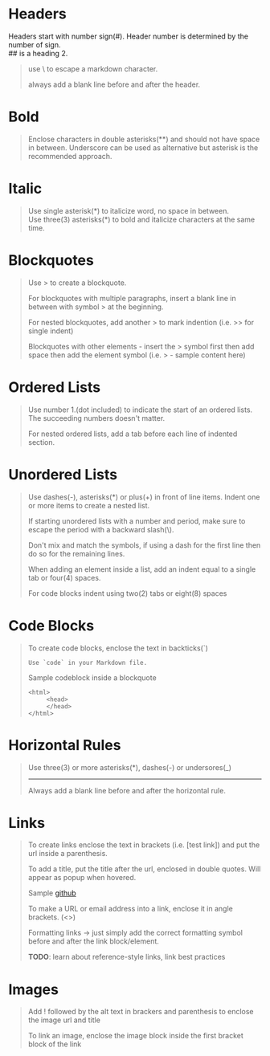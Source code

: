 
# Headers  

Headers start with number sign(#). Header number is determined by the number of sign.  
\#\# is a heading 2.  

> use \\ to escape a markdown character.  
>
> always add a blank line before and after the header.


# Bold  

> Enclose characters in double asterisks(\*\*) and should not have space in between. Underscore can be used as alternative but asterisk is the recommended approach.  


# Italic  

> Use single asterisk(\*) to italicize word, no space in between.  
> Use three(3) asterisks(\*) to bold and italicize characters at the same time.  


# Blockquotes  

> Use \> to create a blockquote.  
>
> For blockquotes with multiple paragraphs, insert a blank line in between with symbol \> at the beginning.  
>
> For nested blockquotes, add another \> to mark indention (i.e. \>\> for single indent)  
>
> Blockquotes with other elements - insert the \> symbol first then add space then add the element symbol (i.e. \> \- sample content here)  


# Ordered Lists  

> Use number 1.(dot included) to indicate the start of an ordered lists. The succeeding numbers doesn't matter.  
>
> For nested ordered lists, add a tab before each line of indented section.  


# Unordered Lists  

> Use dashes(\-), asterisks(\*) or plus(\+) in front of line items. Indent one or more items to create a nested list.  
>
> If starting unordered lists with a number and period, make sure to escape the period with a backward slash(\\).  
>
> Don't mix and match the symbols, if using a dash for the first line then do so for the remaining lines.  
>
> When adding an element inside a list, add an indent equal to a single tab or four(4) spaces.  
>
> For code blocks indent using two(2) tabs or eight(8) spaces  


# Code Blocks  

> To create code blocks, enclose the text in backticks(`)
>
> ``Use `code` in your Markdown file.``
>
> Sample codeblock inside a blockquote  
> ```
> <html>  
>      <head>  
>      </head>  
> </html>  
> ```


# Horizontal Rules  

> Use three(3) or more asterisks(\*), dashes(-) or undersores(_)
>
> -------
>
> Always add a blank line before and after the horizontal rule.  


# Links  

> To create links enclose the text in brackets (i.e. [test link]) and put the url inside a parenthesis.  
>
> To add a title, put the title after the url, enclosed in double quotes. Will appear as popup when hovered.    
>
> Sample [github](https://github.com/jayson-nacional/my_coding_journal/blob/main/markdown/basic_syntax.md "Basic syntax")
>
> To make a URL or email address into a link, enclose it in angle brackets. (\<\>)
>
> Formatting links -> just simply add the correct formatting symbol before and after the link block/element.  
>
> **TODO**: learn about reference-style links, link best practices  


# Images  

> Add ! followed by the alt text in brackers and parenthesis to enclose the image url and title  
>
> To link an image, enclose the image block inside the first bracket block of the link


